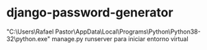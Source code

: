 # django-password-generator
"C:\Users\Rafael Pastor\AppData\Local\Programs\Python\Python38-32\python.exe" manage.py runserver  para iniciar entorno virtual

